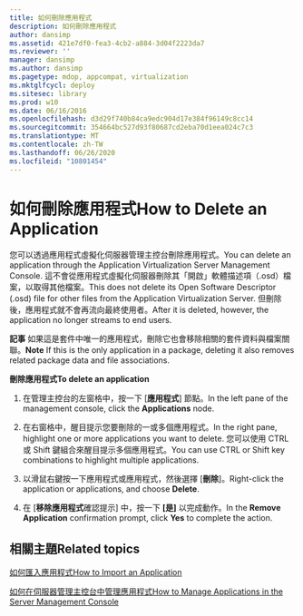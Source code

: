 ```yaml
---
title: 如何刪除應用程式
description: 如何刪除應用程式
author: dansimp
ms.assetid: 421e7df0-fea3-4cb2-a884-3d04f2223da7
ms.reviewer: ''
manager: dansimp
ms.author: dansimp
ms.pagetype: mdop, appcompat, virtualization
ms.mktglfcycl: deploy
ms.sitesec: library
ms.prod: w10
ms.date: 06/16/2016
ms.openlocfilehash: d3d29f740b84ca9edc904d17e384f96149c8cc14
ms.sourcegitcommit: 354664bc527d93f80687cd2eba70d1eea024c7c3
ms.translationtype: MT
ms.contentlocale: zh-TW
ms.lasthandoff: 06/26/2020
ms.locfileid: "10801454"
---
```

# <span data-ttu-id="af6b6-103">如何刪除應用程式</span><span class="sxs-lookup"><span data-stu-id="af6b6-103">How to Delete an Application</span></span>


<span data-ttu-id="af6b6-104">您可以透過應用程式虛擬化伺服器管理主控台刪除應用程式。</span><span class="sxs-lookup"><span data-stu-id="af6b6-104">You can delete an application through the Application Virtualization Server Management Console.</span></span> <span data-ttu-id="af6b6-105">這不會從應用程式虛擬化伺服器刪除其「開啟」軟體描述項（.osd）檔案，以取得其他檔案。</span><span class="sxs-lookup"><span data-stu-id="af6b6-105">This does not delete its Open Software Descriptor (.osd) file for other files from the Application Virtualization Server.</span></span> <span data-ttu-id="af6b6-106">但刪除後，應用程式就不會再流向最終使用者。</span><span class="sxs-lookup"><span data-stu-id="af6b6-106">After it is deleted, however, the application no longer streams to end users.</span></span>

<span data-ttu-id="af6b6-107">**記事** 如果這是套件中唯一的應用程式，刪除它也會移除相關的套件資料與檔案關聯。</span><span class="sxs-lookup"><span data-stu-id="af6b6-107">**Note** If this is the only application in a package, deleting it also removes related package data and file associations.</span></span>

 

**<span data-ttu-id="af6b6-108">刪除應用程式</span><span class="sxs-lookup"><span data-stu-id="af6b6-108">To delete an application</span></span>**

1.  <span data-ttu-id="af6b6-109">在管理主控台的左窗格中，按一下 [**應用程式**] 節點。</span><span class="sxs-lookup"><span data-stu-id="af6b6-109">In the left pane of the management console, click the **Applications** node.</span></span>

2.  <span data-ttu-id="af6b6-110">在右窗格中，醒目提示您要刪除的一或多個應用程式。</span><span class="sxs-lookup"><span data-stu-id="af6b6-110">In the right pane, highlight one or more applications you want to delete.</span></span> <span data-ttu-id="af6b6-111">您可以使用 CTRL 或 Shift 鍵組合來醒目提示多個應用程式。</span><span class="sxs-lookup"><span data-stu-id="af6b6-111">You can use CTRL or Shift key combinations to highlight multiple applications.</span></span>

3.  <span data-ttu-id="af6b6-112">以滑鼠右鍵按一下應用程式或應用程式，然後選擇 [**刪除**]。</span><span class="sxs-lookup"><span data-stu-id="af6b6-112">Right-click the application or applications, and choose **Delete**.</span></span>

4.  <span data-ttu-id="af6b6-113">在 [**移除應用程式**確認提示] 中，按一下 **[是]** 以完成動作。</span><span class="sxs-lookup"><span data-stu-id="af6b6-113">In the **Remove Application** confirmation prompt, click **Yes** to complete the action.</span></span>

## <span data-ttu-id="af6b6-114">相關主題</span><span class="sxs-lookup"><span data-stu-id="af6b6-114">Related topics</span></span>


[<span data-ttu-id="af6b6-115">如何匯入應用程式</span><span class="sxs-lookup"><span data-stu-id="af6b6-115">How to Import an Application</span></span>](how-to-import-an-applicationserver.md)

[<span data-ttu-id="af6b6-116">如何在伺服器管理主控台中管理應用程式</span><span class="sxs-lookup"><span data-stu-id="af6b6-116">How to Manage Applications in the Server Management Console</span></span>](how-to-manage-applications-in-the-server-management-console.md)

 

 





